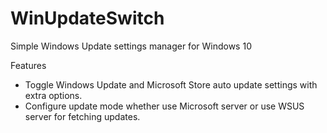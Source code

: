 # WinUpdateSwitch
Simple Windows Update settings manager for Windows 10

Features
* Toggle Windows Update and Microsoft Store auto update settings with extra options.
* Configure update mode whether use Microsoft server or use WSUS server for fetching updates. 
